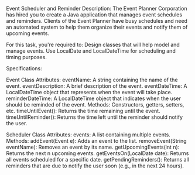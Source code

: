 Event Scheduler and Reminder
Description:
The Event Planner Corporation has hired you to create a Java application that manages event schedules 
and reminders. Clients of the Event Planner have busy schedules and need an automated system to help 
them organize their events and notify them of upcoming events.

For this task, you're required to:
Design classes that will help model and manage events.
Use LocalDate and LocalDateTime for scheduling and timing purposes.

Specifications:

Event Class
Attributes:
eventName: A string containing the name of the event.
eventDescription: A brief description of the event.
eventDateTime: A LocalDateTime object that represents when the event will take place.
reminderDateTime: A LocalDateTime object that indicates when the user should be reminded of the event.
Methods:
Constructors, getters, setters, etc.
timeUntilEvent(): Returns the time remaining until the event.
timeUntilReminder(): Returns the time left until the reminder should notify the user.

Scheduler Class
Attributes:
events: A list containing multiple events.
Methods:
addEvent(Event e): Adds an event to the list.
removeEvent(String eventName): Removes an event by its name.
getUpcomingEvents(int n): Returns the next n upcoming events.
getEventsOn(LocalDate date): Returns all events scheduled for a specific date.
getPendingReminders(): Returns all reminders that are due to notify the user soon (e.g., in the next 24 hours).


